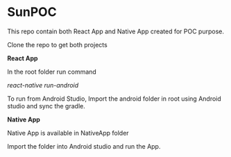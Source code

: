 SunPOC
============

This repo contain both React App and Native App created for POC purpose.

Clone the repo to get both projects

**React App**

In the root folder run command

*react-native run-android*

To run from Android Studio, Import the android folder in root using Android studio and sync the gradle.


**Native App**

Native App is available in NativeApp folder

Import the folder into Android studio and run the App.


